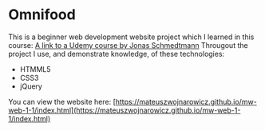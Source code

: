 # Omnifood
This is a beginner web development website project which I learned in this course: [A link to a Udemy course by Jonas Schmedtmann](https://www.udemy.com/design-and-develop-a-killer-website-with-html5-and-css3/)
Througout the project I use, and demonstrate knowledge, of these technologies:

 - HTMML5
 - CSS3
 - jQuery

You can view the website here: [https://mateuszwojnarowicz.github.io/mw-web-1-1/index.html](https://mateuszwojnarowicz.github.io/mw-web-1-1/index.html)